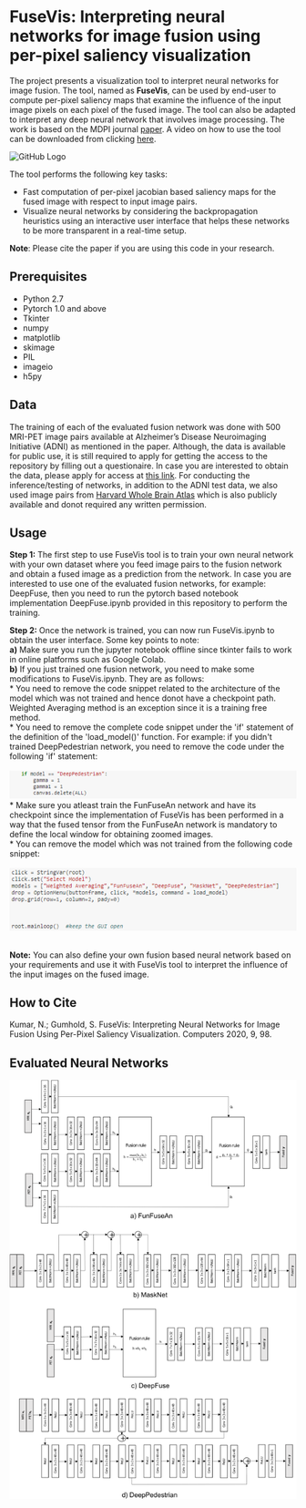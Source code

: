 # FuseVis: Interpreting neural networks for image fusion using per-pixel saliency visualization
The project presents a visualization tool to interpret neural networks for image fusion. The tool, named as **FuseVis**, can be used by end-user to compute per-pixel saliency maps that examine the influence of the input image pixels on each pixel of the fused image. The tool can also be adapted to interpret any deep neural network that involves image processing. The work is based on the MDPI journal [paper](https://www.mdpi.com/2073-431X/9/4/98). A video on how to use the tool can be downloaded from clicking [here](
https://tu-dresden.de/ing/informatik/smt/cgv/ressourcen/dateien/mitarbeiter/nishant-kumar/FuseVis_teaser.mp4).

![GitHub Logo](/docs/Tool.png)


The tool performs the following key tasks:

*  Fast computation of per-pixel jacobian based saliency maps for the fused image with respect to input image pairs.
*  Visualize neural networks by considering the backpropagation heuristics using an interactive user interface that helps these networks to be more transparent in a real-time setup.

**Note**: Please cite the paper if you are using this code in your research.

## Prerequisites
* Python 2.7
* Pytorch 1.0 and above
* Tkinter
* numpy
* matplotlib
* skimage
* PIL
* imageio
* h5py

## Data
The training of each of the evaluated fusion network was done with 500 MRI-PET image pairs available at Alzheimer’s Disease Neuroimaging Initiative (ADNI) as mentioned in the paper. Although, the data is available for public use, it is still required to apply for getting the access to the repository by filling out a questionaire. In case you are interested to obtain the data, please apply for access at [this link](http://adni.loni.usc.edu/data-samples/access-data/). For conducting the inference/testing of networks, in addition to the ADNI test data, we also used image pairs from [Harvard Whole Brain Atlas](http://www.med.harvard.edu/AANLIB/) which is also publicly available and donot required any written permission.

## Usage
**Step 1:** The first step to use FuseVis tool is to train your own neural network with your own dataset where you feed image pairs to the fusion network and obtain a fused image as a prediction from the network. In case you are interested to use one of the evaluated fusion networks, for example: DeepFuse, then you need to run the pytorch based notebook implementation DeepFuse.ipynb provided in this repository to perform the training. <br/>

**Step 2:** Once the network is trained, you can now run FuseVis.ipynb to obtain the user interface. Some key points to note:<br/>
**a)** Make sure you run the jupyter notebook offline since tkinter fails to work in online platforms such as Google Colab.<br/>
**b)** If you just trained one fusion network, you need to make some modifications to FuseVis.ipynb. They are as follows:<br/>
        * You need to remove the code snippet related to the architecture of the model which was not trained and hence donot have a checkpoint path. Weighted Averaging method is an exception since it is a training free method.<br/>
        * You need to remove the complete code snippet under the 'if' statement of the definition of the 'load_model()' function. For example: if you didn't trained DeepPedestrian network, you need to remove the code under the following 'if' statement:<br/><br/>
        ![Code snippet](/docs/Sample_Code_snippet.png)<br/>
        * Make sure you atleast train the FunFuseAn network and have its checkpoint since the implementation of FuseVis has been performed in a way that the fused tensor from the FunFuseAn network is mandatory to define the local window for obtaining zoomed images. <br/>
        * You can remove the model which was not trained from the following code snippet:<br/><br/>
         ![Code snippet1](/docs/Model_definition.png)<br/><br/>

**Note:** You can also define your own fusion based neural network based on your requirements and use it with FuseVis tool to interpret the influence of the input images on the fused image.  

## How to Cite
Kumar, N.; Gumhold, S. FuseVis: Interpreting Neural Networks for Image Fusion Using Per-Pixel Saliency Visualization. Computers 2020, 9, 98.

## Evaluated Neural Networks
![Logo1](/docs/Networks.png)
